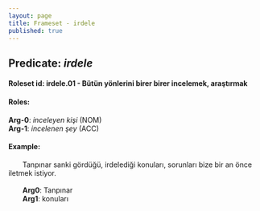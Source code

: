 ```yaml
---
layout: page
title: Frameset - irdele
published: true
---
```

<h2>Predicate: <i>irdele</i></h2>
<h4>Roleset id: irdele.01 - Bütün yönlerini birer birer incelemek, araştırmak<br>
<h4>Roles:</h4>
<b>Arg-0</b>: <i>inceleyen kişi</i>  (NOM) <br>
<b>Arg-1</b>: <i>incelenen şey</i>  (ACC) <br>
<h4>Example:</h4>
&emsp;&emsp;Tanpınar sanki gördüğü, irdelediği konuları, sorunları bize bir an önce iletmek istiyor.<br><br>
&emsp;&emsp;<b>Arg0</b>:  Tanpınar<br>
&emsp;&emsp;<b>Arg1</b>:  konuları<br>

